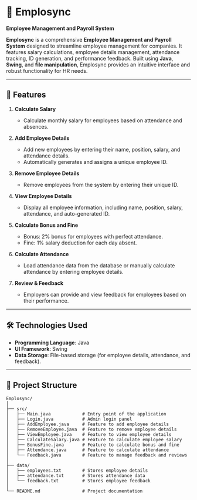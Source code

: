 # 🏢 Emplosync  
**Employee Management and Payroll System**  

**Emplosync** is a comprehensive **Employee Management and Payroll System** designed to streamline employee management for companies. It features salary calculations, employee details management, attendance tracking, ID generation, and performance feedback. Built using **Java**, **Swing**, and **file manipulation**, Emplosync provides an intuitive interface and robust functionality for HR needs.

---
## 🚀 Features  

1. **Calculate Salary**  
   - Calculate monthly salary for employees based on attendance and absences.

2. **Add Employee Details**  
   - Add new employees by entering their name, position, salary, and attendance details.  
   - Automatically generates and assigns a unique employee ID.  

3. **Remove Employee Details**  
   - Remove employees from the system by entering their unique ID.  

4. **View Employee Details**  
   - Display all employee information, including name, position, salary, attendance, and auto-generated ID.  

5. **Calculate Bonus and Fine**  
   - Bonus: 2% bonus for employees with perfect attendance.  
   - Fine: 1% salary deduction for each day absent.  

6. **Calculate Attendance**  
   - Load attendance data from the database or manually calculate attendance by entering employee details.  

7. **Review & Feedback**  
   - Employers can provide and view feedback for employees based on their performance.

---

## 🛠️ Technologies Used  

- **Programming Language**: Java  
- **UI Framework**: Swing  
- **Data Storage**: File-based storage (for employee details, attendance, and feedback).  

---

## 📂 Project Structure  

```plaintext
Emplosync/
│
├── src/
│   ├── Main.java            # Entry point of the application
│   ├── Login.java           # Admin login panel
│   ├── AddEmployee.java     # Feature to add employee details
│   ├── RemoveEmployee.java  # Feature to remove employee details
│   ├── ViewEmployee.java    # Feature to view employee details
│   ├── CalculateSalary.java # Feature to calculate employee salary
│   ├── BonusFine.java       # Feature to calculate bonus and fine
│   ├── Attendance.java      # Feature to calculate attendance
│   └── Feedback.java        # Feature to manage feedback and reviews
│
├── data/
│   ├── employees.txt        # Stores employee details
│   ├── attendance.txt       # Stores attendance data
│   └── feedback.txt         # Stores employee feedback
│
└── README.md                # Project documentation

